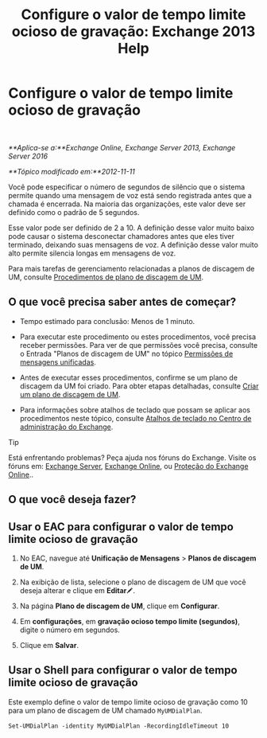 ﻿---
title: 'Configure o valor de tempo limite ocioso de gravação: Exchange 2013 Help'
TOCTitle: Configure o valor de tempo limite ocioso de gravação
ms:assetid: a7fb9a09-fde9-447d-ad2c-95598405e99b
ms:mtpsurl: https://technet.microsoft.com/pt-br/library/Ee423550(v=EXCHG.150)
ms:contentKeyID: 50486308
ms.date: 05/22/2018
mtps_version: v=EXCHG.150
ms.translationtype: MT
---

# Configure o valor de tempo limite ocioso de gravação

 

_**Aplica-se a:**Exchange Online, Exchange Server 2013, Exchange Server 2016_

_**Tópico modificado em:**2012-11-11_

Você pode especificar o número de segundos de silêncio que o sistema permite quando uma mensagem de voz está sendo registrada antes que a chamada é encerrada. Na maioria das organizações, este valor deve ser definido como o padrão de 5 segundos.

Esse valor pode ser definido de 2 a 10. A definição desse valor muito baixo pode causar o sistema desconectar chamadores antes que eles tiver terminado, deixando suas mensagens de voz. A definição desse valor muito alto permite silencia longas em mensagens de voz.

Para mais tarefas de gerenciamento relacionadas a planos de discagem de UM, consulte [Procedimentos de plano de discagem de UM](um-dial-plan-procedures-exchange-2013-help.md).

## O que você precisa saber antes de começar?

  - Tempo estimado para conclusão: Menos de 1 minuto.

  - Para executar este procedimento ou estes procedimentos, você precisa receber permissões. Para ver de que permissões você precisa, consulte o Entrada "Planos de discagem de UM" no tópico [Permissões de mensagens unificadas](unified-messaging-permissions-exchange-2013-help.md).

  - Antes de executar esses procedimentos, confirme se um plano de discagem da UM foi criado. Para obter etapas detalhadas, consulte [Criar um plano de discagem de UM](create-a-um-dial-plan-exchange-2013-help.md).

  - Para informações sobre atalhos de teclado que possam se aplicar aos procedimentos neste tópico, consulte [Atalhos de teclado no Centro de administração do Exchange](keyboard-shortcuts-in-the-exchange-admin-center-exchange-online-protection-help.md).


> [!TIP]
> Está enfrentando problemas? Peça ajuda nos fóruns do Exchange. Visite os fóruns em: <A href="https://go.microsoft.com/fwlink/p/?linkid=60612">Exchange Server</A>, <A href="https://go.microsoft.com/fwlink/p/?linkid=267542">Exchange Online</A>, ou <A href="https://go.microsoft.com/fwlink/p/?linkid=285351">Proteção do Exchange Online</A>..



## O que você deseja fazer?

## Usar o EAC para configurar o valor de tempo limite ocioso de gravação

1.  No EAC, navegue até **Unificação de Mensagens** \> **Planos de discagem de UM**.

2.  Na exibição de lista, selecione o plano de discagem de UM que você deseja alterar e clique em **Editar**![Ícone de edição](images/JJ218640.6f53ccb2-1f13-4c02-bea0-30690e6ea71d(EXCHG.150).gif "Ícone de edição").

3.  Na página **Plano de discagem de UM**, clique em **Configurar**.

4.  Em **configurações**, em **gravação ocioso tempo limite (segundos)**, digite o número em segundos.

5.  Clique em **Salvar**.

## Usar o Shell para configurar o valor de tempo limite ocioso de gravação

Este exemplo define o valor de tempo limite ocioso de gravação como 10 para um plano de discagem de UM chamado `MyUMDialPlan`.

    Set-UMDialPlan -identity MyUMDialPlan -RecordingIdleTimeout 10

